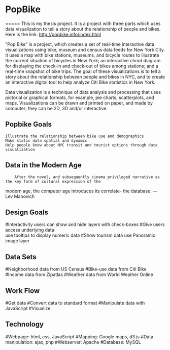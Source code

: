 # PopBike 
=====
This is my thesis project. It is a project with three parts which uses data visualization to tell a story about the relationship of people and bikes. 
Here is the link: http://popbike.info/index.html

“Pop Bike” is a project, which creates a set of real-time interactive data visualizations using bike, museum and census data feeds for New York City. It uses a map with bike stations, museums, and bicycle routes to illustrate the current situation of bicycles in New York; an interactive chord diagram for displaying the check-in and check-out of bikes among stations; and a real-time snapshot of bike trips. The goal of these visualizations is to tell a story about the relationship between people and bikes in NYC, and to create an interactive digital tool to help analyze Citi Bike statistics in New York.

Data visualization is a technique of data analysis and processing that uses pictorial or graphical formats, for example, pie charts, scatterplots, and maps. Visualizations can be drawn and printed on paper, and made by computer; they can be 2D, 3D and/or interactive.

Popbike Goals
----------------
    Illustrate the relationship between bike use and demographics     
    Make static data spatial and dynamic   
    Help people know about NYC transit and tourist options through data visualization

Data in the Modern Age
-----------------------
        After the novel, and subsequently cinema privileged narrative as the key form of cultural expression of the
modern age, the computer age introduces its correlate- the database.        — Lev Manovich

Design Goals
----------------------
#Interactivity
        users can show and hide layers with check-boxes
#Give users access underlying data                 
        use tooltips to display numeric data
#Show tourism data
        use Panoramio image layer
        
Data Sets
---------------------
#Neighborhood data from US Census
#Bike-use data from Citi Bike
#Income data from Zipatlas
#Weather data from World Weather Online

Work Flow
---------------------
#Get data
#Convert data to standard format
#Manipulate data with JavaScript
#Visualize

Technology
----------------------
#Webpage: html, css, JavaScript 
#Mapping: Google maps, d3.js 
#Data manipulation: ajax, php 
#Webserver: Apache
#Database: MySQL
